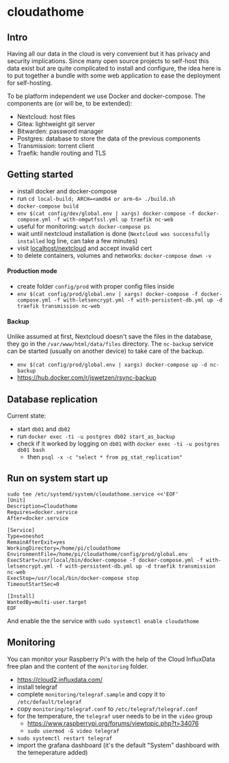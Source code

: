 # cloudathome

## Intro
Having all our data in the cloud is very convenient but it has privacy and security implications. Since many open source projects to self-host this data exist but are quite complicated to install and configure, the idea here is to put together a bundle with some web application to ease the deployment for self-hosting.

To be platform independent we use Docker and docker-compose. The components are (or will be, to be extended):
- Nextcloud: host files
- Gitea: lightweight git server
- Bitwarden: password manager
- Postgres: database to store the data of the previous components
- Transmission: torrent client
- Traefik: handle routing and TLS

## Getting started
- install docker and docker-compose
- run `cd local-build; ARCH=<amd64 or arm-6> ./build.sh`
- `docker-compose build`
- `env $(cat config/dev/global.env | xargs) docker-compose -f docker-compose.yml -f with-omgwtfssl.yml up traefik nc-web`
- useful for monitoring: `watch docker-compose ps`
- wait until nextcloud installation is done (`Nextcloud was successfully installed` log line, can take a few minutes)
- visit [localhost/nextcloud](http://localhost/nextcloud) and accept invalid cert
- to delete containers, volumes and networks: `docker-compose down -v`

#### Production mode
- create folder `config/prod` with proper config files inside
- `env $(cat config/prod/global.env | xargs) docker-compose -f docker-compose.yml -f with-letsencrypt.yml -f with-persistent-db.yml up -d traefik transmission nc-web`

#### Backup
Unlike assumed at first, Nextcloud doesn't save the files in the database, they go in the `/var/www/html/data/files` directory. The `nc-backup` service can be started (usually on another device) to take care of the backup.
- `env $(cat config/prod/global.env | xargs) docker-compose up -d nc-backup`
- https://hub.docker.com/r/jswetzen/rsync-backup

## Database replication
Current state:
- start `db01` and `db02`
- run `docker exec -ti -u postgres db02 start_as_backup`
- check if it worked by logging on `db01` with `docker exec -ti -u postgres db01 bash`
  - then `psql -x -c "select * from pg_stat_replication"`

## Run on system start up
```
sudo tee /etc/systemd/system/cloudathome.service <<'EOF'
[Unit]
Description=Cloudathome
Requires=docker.service
After=docker.service

[Service]
Type=oneshot
RemainAfterExit=yes
WorkingDirectory=/home/pi/cloudathome
EnvironmentFile=/home/pi/cloudathome/config/prod/global.env
ExecStart=/usr/local/bin/docker-compose -f docker-compose.yml -f with-letsencrypt.yml -f with-persistent-db.yml up -d traefik transmission nc-web
ExecStop=/usr/local/bin/docker-compose stop
TimeoutStartSec=0

[Install]
WantedBy=multi-user.target
EOF
```
And enable the the service with `sudo systemctl enable cloudathome`


## Monitoring
You can monitor your Raspberry Pi's with the help of the Cloud InfluxData free plan and the content of the `monitoring` folder.
- https://cloud2.influxdata.com/
- install telegraf
- complete `monitoring/telegraf.sample` and copy it to `/etc/default/telegraf`
- copy `monitoring/telegraf.conf` to `/etc/telegraf/telegraf.conf`
- for the temperature, the `telegraf` user needs to be in the `video` group
  - https://www.raspberrypi.org/forums/viewtopic.php?t=34076
  - `sudo usermod -G video telegraf`
- `sudo systemctl restart telegraf`
- import the grafana dashboard (it's the default "System" dashboard with the temeperature added)

